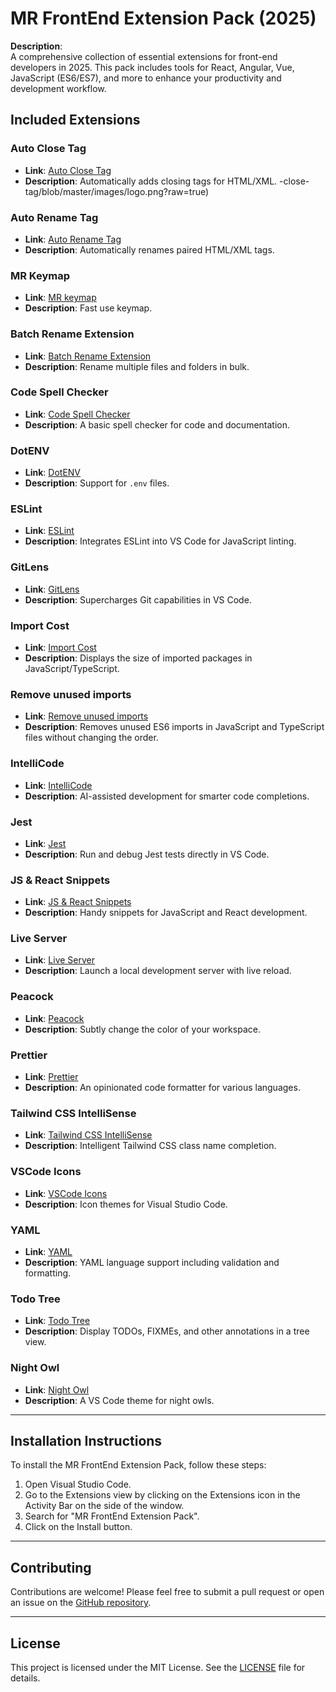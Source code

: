 # MR FrontEnd Extension Pack (2025)

**Description**:  
A comprehensive collection of essential extensions for front-end developers in 2025. This pack includes tools for React, Angular, Vue, JavaScript (ES6/ES7), and more to enhance your productivity and development workflow.

## Included Extensions

### Auto Close Tag

- **Link**: [Auto Close Tag](https://marketplace.visualstudio.com/items?itemName=formulahendry.auto-close-tag)
- **Description**: Automatically adds closing tags for HTML/XML.
  -close-tag/blob/master/images/logo.png?raw=true)

### Auto Rename Tag

- **Link**: [Auto Rename Tag](https://marketplace.visualstudio.com/items?itemName=formulahendry.auto-rename-tag)
- **Description**: Automatically renames paired HTML/XML tags.

### MR Keymap

- **Link**: [MR keymap](https://marketplace.visualstudio.com/items?itemName=mostafarastegar.mr-keymap)
- **Description**: Fast use keymap.

### Batch Rename Extension

- **Link**: [Batch Rename Extension](https://marketplace.visualstudio.com/items?itemName=jannisx11.batch-rename-extension)
- **Description**: Rename multiple files and folders in bulk.

### Code Spell Checker

- **Link**: [Code Spell Checker](https://marketplace.visualstudio.com/items?itemName=streetsidesoftware.code-spell-checker)
- **Description**: A basic spell checker for code and documentation.

### DotENV

- **Link**: [DotENV](https://marketplace.visualstudio.com/items?itemName=mikestead.dotenv)
- **Description**: Support for `.env` files.

### ESLint

- **Link**: [ESLint](https://marketplace.visualstudio.com/items?itemName=dbaeumer.vscode-eslint)
- **Description**: Integrates ESLint into VS Code for JavaScript linting.

### GitLens

- **Link**: [GitLens](https://marketplace.visualstudio.com/items?itemName=eamodio.gitlens)
- **Description**: Supercharges Git capabilities in VS Code.

### Import Cost

- **Link**: [Import Cost](https://marketplace.visualstudio.com/items?itemName=wix.vscode-import-cost)
- **Description**: Displays the size of imported packages in JavaScript/TypeScript.

### Remove unused imports

- **Link**: [Remove unused imports](https://marketplace.visualstudio.com/items?itemName=kuscamara.remove-unused-imports)
- **Description**: Removes unused ES6 imports in JavaScript and TypeScript files without changing the order.

### IntelliCode

- **Link**: [IntelliCode](https://marketplace.visualstudio.com/items?itemName=visualstudioexptteam.vscodeintellicode)
- **Description**: AI-assisted development for smarter code completions.

### Jest

- **Link**: [Jest](https://marketplace.visualstudio.com/items?itemName=orta.vscode-jest)
- **Description**: Run and debug Jest tests directly in VS Code.

### JS & React Snippets

- **Link**: [JS & React Snippets](https://marketplace.visualstudio.com/items?itemName=mostafarastegar.js-react-snippets)
- **Description**: Handy snippets for JavaScript and React development.

### Live Server

- **Link**: [Live Server](https://marketplace.visualstudio.com/items?itemName=ritwickdey.LiveServer)
- **Description**: Launch a local development server with live reload.

### Peacock

- **Link**: [Peacock](https://marketplace.visualstudio.com/items?itemName=johnpapa.vscode-peacock)
- **Description**: Subtly change the color of your workspace.

### Prettier

- **Link**: [Prettier](https://marketplace.visualstudio.com/items?itemName=esbenp.prettier-vscode)
- **Description**: An opinionated code formatter for various languages.

### Tailwind CSS IntelliSense

- **Link**: [Tailwind CSS IntelliSense](https://marketplace.visualstudio.com/items?itemName=bradlc.vscode-tailwindcss)
- **Description**: Intelligent Tailwind CSS class name completion.

### VSCode Icons

- **Link**: [VSCode Icons](https://marketplace.visualstudio.com/items?itemName=vscode-icons-team.vscode-icons)
- **Description**: Icon themes for Visual Studio Code.

### YAML

- **Link**: [YAML](https://marketplace.visualstudio.com/items?itemName=redhat.vscode-yaml)
- **Description**: YAML language support including validation and formatting.

### Todo Tree

- **Link**: [Todo Tree](https://marketplace.visualstudio.com/items?itemName=gruntfuggly.todo-tree)
- **Description**: Display TODOs, FIXMEs, and other annotations in a tree view.

### Night Owl

- **Link**: [Night Owl](https://marketplace.visualstudio.com/items?itemName=sdras.night-owl)
- **Description**: A VS Code theme for night owls.

---

## Installation Instructions

To install the MR FrontEnd Extension Pack, follow these steps:

1. Open Visual Studio Code.
2. Go to the Extensions view by clicking on the Extensions icon in the Activity Bar on the side of the window.
3. Search for "MR FrontEnd Extension Pack".
4. Click on the Install button.

---

## Contributing

Contributions are welcome! Please feel free to submit a pull request or open an issue on the [GitHub repository](https://github.com/MostafaRastegar/mr-frontend-extension-pack).

---

## License

This project is licensed under the MIT License. See the [LICENSE](https://github.com/MostafaRastegar/mr-frontend-extension-pack/blob/main/LICENSE) file for details.
